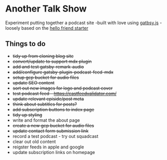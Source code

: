# Another Talk Show

Experiment putting together a podcast site -built with love using [gatbsy.js](https://www.gatsbyjs.org/) - loosely based on the [hello friend starter](https://github.com/panr/gatsby-starter-hello-friend)

## Things to do

- ~~tidy up from cloning blog site~~
- ~~convert/update to support mdx plugin~~
- ~~add and test gatsby-remark-audio~~
- ~~add/configure gatsby-plugin-podcast-feed-mdx~~
- ~~setup gcp bucket for audio files~~
- ~~update SEO content~~
- ~~sort out new images for logo and podcast cover~~
- ~~test podcast feed - https://castfeedvalidator.com/~~
- ~~update relevant episide/post meta~~
- ~~think about subtitles for posts?~~
- ~~add subscription buttons to index page~~
- ~~tidy up styling~~
- write and format the about page
- ~~create a new gcp bucket for audio files~~
- ~~update contact form submission link~~
- record a test podcast - try out squadcast
- clear out old content
- reigster feeds in apple and google
- update subscription links on homepage
